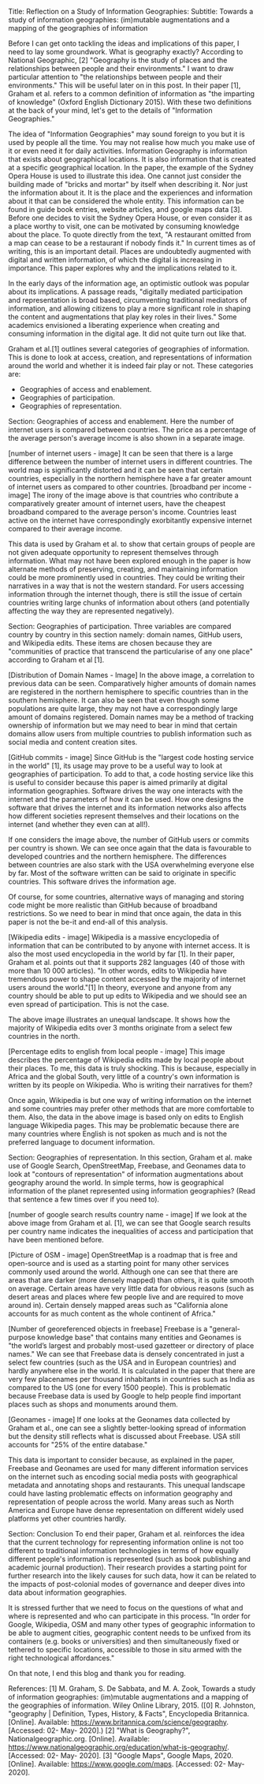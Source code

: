 Title: Reflection on a Study of Information Geographies:
Subtitle: Towards a study of information geographies:
(im)mutable augmentations and a mapping of the
geographies of information

Before I can get onto tackling the ideas and implications of this paper, I need to lay some groundwork. What is geography exactly? According to National Geographic, [2]
"Geography is the study of places and the relationships between people and their environments." I want to draw particular attention to "the relationships between people and their
environments." This will be useful later on in this post. In their paper [1], Graham et al. refers to a common definition of information as "the imparting of knowledge" (Oxford English 
Dictionary 2015). With these two definitions at the back of your mind, let's get to the details of "Information Geographies."

The idea of "Information Geographies" may sound foreign to you but it is used by people all the time. You may not realise how much you make use of it or even need it for daily activities.
Information Geography is information that exists about geographical locations. It is also information that is created at a specific geographical location. In the paper, the example of the 
Sydney Opera House is used to illustrate this idea. One cannot just consider the building made of "bricks and mortar" by itself when describing it. Nor just the information about it. It is 
the place and the experiences and information about it that can be considered the whole entity. This information can be found in guide book entries, website articles, and google maps data 
[3]. Before one decides to visit the Sydney Opera House, or even consider it as a place worthy to visit, one can be motivated by consuming knowledge about the place. To quote directly from
the text, "A restaurant omitted from a map can cease to be a restaurant if nobody finds it." In current times as of writing, this is an important detail. Places are undoubtedly augmented
with digital and written information, of which the digital is increasing in importance. This paper explores why and the implications related to it.

In the early days of the information age, an optimistic outlook was popular about its implications. A passage reads, "digitally mediated participation
and representation is broad based, circumventing traditional mediators of information, and allowing citizens to play a more significant role in shaping the content and augmentations that 
play key roles in their lives." Some academics envisioned a liberating experience when creating and consuming information in the digital age. It did not quite turn out like that.

Graham et al.[1] outlines several categories of geographies of information. This is done to look at access, creation, and representations of information around the world and whether it is 
indeed fair play or not. These categories are:

* Geographies of access and enablement.
* Geographies of participation.
* Geographies of representation.

Section: Geographies of access and enablement.
Here the number of internet users is compared between countries. The price as a percentage of the average person's average income is also shown in a separate image.

[number of internet users - image]
It can be seen that there is a large difference between the number of internet users in different countries. The world map is significantly distorted and it can be seen that certain
countries, especially in the northern hemisphere have a far greater amount of internet users as compared to other countries.
[broadband per income - image]
The irony of the image above is that countries who contribute a comparatively greater amount of internet users, have the cheapest broadband compared to the average person's income.
Countries least active on the internet have correspondingly exorbitantly expensive internet compared to their average income. 

This data is used by Graham et al. to show that certain groups of people are not given adequate opportunity to represent themselves through information. What may not have been explored 
enough in the paper is how alternate methods of preserving, creating, and maintaining information could be more prominently used in countries. They could be writing their narratives
in a way that is not the western standard. For users accessing information through the internet though, there is still the issue of certain countries writing large chunks of
information about others (and potentially affecting the way they are represented negatively).

Section: Geographies of participation.
Three variables are compared country by country in this section namely: domain names, GitHub users, and Wikipedia edits. These items are chosen because they are "communities of practice 
that transcend the particularise of any one place" according to Graham et al [1].

[Distribution of Domain Names - Image]
In the above image, a correlation to previous data can be seen. Comparatively higher amounts of domain names are registered in the northern hemisphere to specific countries than in the 
southern hemisphere. It can also be seen that even though some populations are quite large, they may not have a correspondingly large amount of domains registered. Domain names may be 
a method of tracking ownership of information but we may need to bear in mind that certain domains allow users from multiple countries to publish information such as social media and
content creation sites. 

[GitHub commits - image]
Since GitHub is the "largest code hosting service in the world" [1], its usage may prove to be a useful way to look at geographies of participation. To add to that, a code hosting service
like this is useful to consider because this paper is aimed primarily at digital information geographies. Software drives the way one interacts with the internet and the parameters
of how it can be used. How one designs the software that drives the internet and its information networks also affects how different societies represent themselves and their
locations on the internet (and whether they even can at all!).

If one considers the image above, the number of GitHub users or commits per country is shown. We can see once again that the data is favourable to developed countries and the northern
hemisphere. The differences between countries are also stark with the USA overwhelming everyone else by far. Most of the software written can be said to originate in specific countries.
This software drives the information age.

Of course, for some countries, alternative ways of managing and storing code might be more realistic than GitHub because of broadband restrictions. So we need to bear in mind that once 
again, the data in this paper is not the be-it and end-all of this analysis.

[Wikipedia edits - image]
Wikipedia is a massive encyclopedia of information that can be contributed to by anyone with internet access. It is also the most used encyclopedia in the world by far [1]. In their paper,
Graham et al. points out that it supports 282 languages (40 of those with more than 10 000 articles). "In other words, edits to Wikipedia have tremendous power to shape content accessed 
by the majority of internet users around the world."[1] In theory, everyone and anyone from any country should be able to put up edits to Wikipedia and we should see an even spread of
participation. This is not the case.

The above image illustrates an unequal landscape. It shows how the majority of Wikipedia edits over 3 months originate from a select few countries in the north.

[Percentage edits to english from local people - image]
This image describes the percentage of Wikipedia edits made by local people about their places. To me, this data is truly shocking. This is because, especially in Africa and the global
South, very little of a country's own information is written by its people on Wikipedia. Who is writing their narratives for them?

Once again, Wikipedia is but one way of writing information on the internet and some countries may prefer other methods that are more comfortable to them. Also, the data in the above image
is based only on edits to English language Wikipedia pages. This may be problematic because there are many countries where English is not spoken as much and is not the preferred language
to document information.

Section: Geographies of representation.
In this section, Graham et al. make use of Google Search, OpenStreetMap, Freebase, and Geonames data to look at "contours of representation" of information augmentations about geography
around the world. In simple terms, how is geographical information of the planet represented using information geographies? (Read that sentence a few times over if you need to).

[number of google search results country name - image]
If we look at the above image from Graham et al. [1], we can see that Google search results per country name indicates the inequalities of access and participation that have been mentioned
before.

[Picture of OSM - image]
OpenStreetMap is a roadmap that is free and open-source and is used as a starting point for many other services commonly used around the world. Although one can see that there are
areas that are darker (more densely mapped) than others, it is quite smooth on average. Certain areas have very little data for obvious reasons (such as desert areas
and places where few people live and are required to move around in). Certain densely mapped areas such as "California alone accounts for as much content as the whole continent of Africa."

[Number of georeferenced objects in freebase]
Freebase is a "general-purpose knowledge base" that contains many entities and Geonames is "the world’s largest and probably most-used gazetteer or directory of place names." We can see
that Freebase data is densely concentrated in just a select few countries (such as the USA and in European countries) and hardly anywhere else in the world. It is calculated in the paper
that there are very few placenames per thousand inhabitants in countries such as India as compared to the US (one for every 1500 people). This is problematic because Freebase data is
used by Google to help people find important places such as shops and monuments around them.

[Geonames - image]
If one looks at the Geonames data collected by Graham et al., one can see a slightly better-looking spread of information but the density still reflects what is discussed about Freebase.
USA still accounts for "25% of the entire database." 

This data is important to consider because, as explained in the paper, Freebase and Geonames are used for many different information services on the internet such as encoding social media
posts with geographical metadata and annotating shops and restaurants. This unequal landscape could have lasting problematic effects on information geography and representation of 
people across the world. Many areas such as North America and Europe have dense representation on different widely used platforms yet other countries hardly.

Section: Conclusion
To end their paper, Graham et al. reinforces the idea that the current technology for representing information online is not too different to traditional information technologies
in terms of how equally different people's information is represented (such as book publishing and academic journal production). Their research provides a starting point for further
research into the likely causes for such data, how it can be related to the impacts of post-colonial modes of governance and deeper dives into data about information geographies.

It is stressed further that we need to focus on the questions of what and where is represented and who can participate in this process. "In order for Google, Wikipedia,
OSM and many other types of geographic information to be able to augment cities, geographic content needs to be unfixed from its containers (e.g. books or universities) 
and then simultaneously fixed or tethered to specific locations, accessible to those in situ armed with the right technological affordances." 

On that note, I end this blog and thank you for reading.

References:
[1] M. Graham, S. De Sabbata, and M. A. Zook, Towards a study of information geographies: (im)mutable augmentations and a mapping of the geographies of information. Wiley Online Library, 2015.
([0] R. Johnston, "geography | Definition, Types, History, & Facts", Encyclopedia Britannica. [Online]. Available: https://www.britannica.com/science/geography. [Accessed: 02- May- 2020].)
[2] "What is Geography?", Nationalgeographic.org. [Online]. Available: https://www.nationalgeographic.org/education/what-is-geography/. [Accessed: 02- May- 2020].
[3] "Google Maps", Google Maps, 2020. [Online]. Available: https://www.google.com/maps. [Accessed: 02- May- 2020].